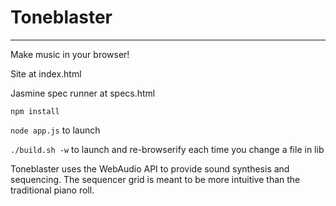 Toneblaster
===========
* * *
Make music in your browser!

Site at index.html

Jasmine spec runner at specs.html

`npm install`

`node app.js` to launch

`./build.sh -w` to launch and re-browserify each time you change a file in lib

Toneblaster uses the WebAudio API to provide sound synthesis and sequencing. The sequencer grid is meant
to be more intuitive than the traditional piano roll.

